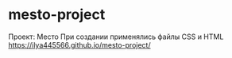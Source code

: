 # mesto-project
 Проект: Место
При создании применялись файлы CSS и HTML
https://ilya445566.github.io/mesto-project/
